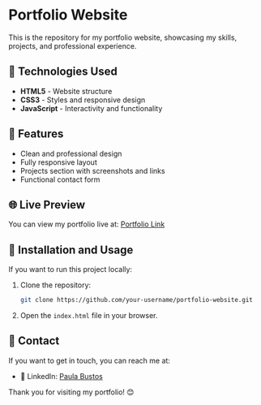 # Portfolio Website

This is the repository for my portfolio website, showcasing my skills, projects, and professional experience.

## 🚀 Technologies Used
- **HTML5** - Website structure
- **CSS3** - Styles and responsive design
- **JavaScript** - Interactivity and functionality

## 🎨 Features
- Clean and professional design
- Fully responsive layout
- Projects section with screenshots and links
- Functional contact form

## 🌐 Live Preview
You can view my portfolio live at: [Portfolio Link]([paula34919.github.io])

## 🔧 Installation and Usage
If you want to run this project locally:

1. Clone the repository:
   ```bash
   git clone https://github.com/your-username/portfolio-website.git
   ```
2. Open the `index.html` file in your browser.

## 📩 Contact
If you want to get in touch, you can reach me at:
- 💼 LinkedIn: [Paula Bustos]([https://www.linkedin.com/in/paula-andrea-bustos-ontibon-6106b9147/])

Thank you for visiting my portfolio! 😊


